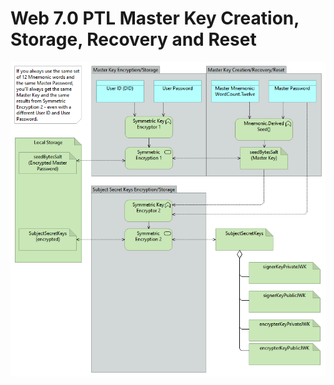 # Web 7.0 PTL Master Key Creation, Storage, Recovery and Reset

![Master Key Encryption](../images/masterkey-encryption.png)

